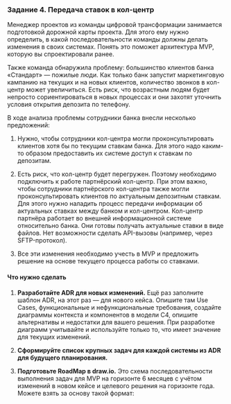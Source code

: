### Задание 4. Передача ставок в кол-центр

Менеджер проектов из команды цифровой трансформации занимается подготовкой дорожной карты проекта. Для этого ему
нужно определить, в какой последовательности команды должны делать изменения в своих системах. Понять это поможет
архитектура MVP, которую вы спроектировали ранее.

Также команда обнаружила проблему: большинство клиентов банка «Стандарт» — пожилые люди. Как только банк запустит
маркетинговую кампанию на текущих и на
новых клиентов, количество звонков в кол-центр может увеличиться. Есть риск, что возрастным людям будет непросто
сориентироваться в новых процессах и они захотят уточнить условия открытия депозита по телефону.

В ходе анализа проблемы сотрудники банка внесли несколько предложений:

1. Нужно, чтобы сотрудники кол-центра могли проконсультировать клиентов хотя бы по текущим ставкам банка. Для этого надо
   каким-то образом предоставить их системе доступ к ставкам по депозитам.

2. Есть риск, что кол-центр будет перегружен. Поэтому необходимо подключить к работе партнёрский кол-центр.
   При этом важно, чтобы сотрудники партнёрского кол-центра также могли проконсультировать клиентов по актуальным
   депозитным ставкам. Для этого нужно наладить процесс передачи информации об актуальных ставках между банком и
   кол-центром. Кол-центр партнёра работает во внешней информационной системе относительно банка. Они готовы получать
   актуальные ставки в виде файлов. Нет возможности сделать API-вызовы (например, через SFTP-протокол).

3. Все эти изменения необходимо учесть в MVP и предложить решение на основе текущего процесса работы со ставками.

#### Что нужно сделать

1. **Разработайте ADR для новых изменений.** Ещё раз заполните шаблон ADR, на этот раз — для нового кейса. Опишите там Use
Cases, функциональные и нефункциональные требования, создайте диаграммы контекста и компонентов в модели C4, опишите
альтернативы и недостатки для вашего решения. При разработке диаграмм учитывайте и используйте только то, что имеет
значение для текущих изменений.

2. **Сформируйте список крупных задач для каждой системы из ADR для будущего планирования.**

3. **Подготовьте RoadMap в draw.io.** Это схема последовательности выполнения задач для MVP на горизонте 6 месяцев с учётом
изменений в новом кейсе и целевого решения на горизонте года. Можете взять за основу такой формат:
